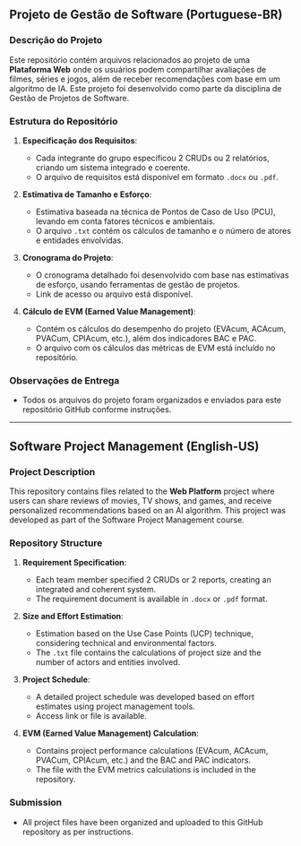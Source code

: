 ## Projeto de Gestão de Software (Portuguese-BR)

### Descrição do Projeto
Este repositório contém arquivos relacionados ao projeto de uma **Plataforma Web** onde os usuários podem compartilhar avaliações de filmes, séries e jogos, além de receber recomendações com base em um algoritmo de IA. Este projeto foi desenvolvido como parte da disciplina de Gestão de Projetos de Software.

### Estrutura do Repositório
1. **Especificação dos Requisitos**:
   - Cada integrante do grupo especificou 2 CRUDs ou 2 relatórios, criando um sistema integrado e coerente.
   - O arquivo de requisitos está disponível em formato `.docx` ou `.pdf`.

2. **Estimativa de Tamanho e Esforço**:
   - Estimativa baseada na técnica de Pontos de Caso de Uso (PCU), levando em conta fatores técnicos e ambientais.
   - O arquivo `.txt` contém os cálculos de tamanho e o número de atores e entidades envolvidas.

3. **Cronograma do Projeto**:
   - O cronograma detalhado foi desenvolvido com base nas estimativas de esforço, usando ferramentas de gestão de projetos.
   - Link de acesso ou arquivo está disponível.

4. **Cálculo de EVM (Earned Value Management)**:
   - Contém os cálculos do desempenho do projeto (EVAcum, ACAcum, PVACum, CPIAcum, etc.), além dos indicadores BAC e PAC.
   - O arquivo com os cálculos das métricas de EVM está incluído no repositório.

### Observações de Entrega
- Todos os arquivos do projeto foram organizados e enviados para este repositório GitHub conforme instruções.

---

## Software Project Management (English-US)

### Project Description
This repository contains files related to the **Web Platform** project where users can share reviews of movies, TV shows, and games, and receive personalized recommendations based on an AI algorithm. This project was developed as part of the Software Project Management course.

### Repository Structure
1. **Requirement Specification**:
   - Each team member specified 2 CRUDs or 2 reports, creating an integrated and coherent system.
   - The requirement document is available in `.docx` or `.pdf` format.

2. **Size and Effort Estimation**:
   - Estimation based on the Use Case Points (UCP) technique, considering technical and environmental factors.
   - The `.txt` file contains the calculations of project size and the number of actors and entities involved.

3. **Project Schedule**:
   - A detailed project schedule was developed based on effort estimates using project management tools.
   - Access link or file is available.

4. **EVM (Earned Value Management) Calculation**:
   - Contains project performance calculations (EVAcum, ACAcum, PVACum, CPIAcum, etc.) and the BAC and PAC indicators.
   - The file with the EVM metrics calculations is included in the repository.

### Submission 
- All project files have been organized and uploaded to this GitHub repository as per instructions.

